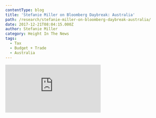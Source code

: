 ```yaml
---
contentType: blog
title: 'Stefanie Miller on Bloomberg Daybreak: Australia'
path: /research/stefanie-miller-on-bloomberg-daybreak-australia/
date: 2017-12-21T08:04:15.000Z
author: Stefanie Miller
category: Height In The News
tags:
  - Tax
  - Budget + Trade
  - Australia
---
```

<iframe src="https://www.bloomberg.com/api/embed/iframe?id=41ef44c5-426d-40bc-8708-5d2dea8a3378" width="300" height="150" frameborder="0"><span data-mce-type="bookmark" style="display: inline-block; width: 0px; overflow: hidden; line-height: 0;" class="mce_SELRES_start">﻿</span>&nbsp;

</iframe>
